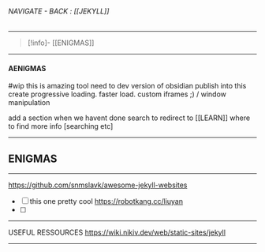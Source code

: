 ###### NAVIGATE - BACK :  [[JEKYLL]]
----
>[!info]- [[ENIGMAS]]
----
#### AENIGMAS


#wip 
this is amazing tool need to dev version of obsidian publish into this
	create progressive loading. 
		faster load.
			custom iframes ;)
				/ window manipulation



add a section when we havent done search to redirect to [[LEARN]]
			where to find more info [searching etc]



-----

## ENIGMAS
----


https://github.com/snmslavk/awesome-jekyll-websites


- [ ]  this one pretty cool
      https://robotkang.cc/liuyan
- [ ] 

---

USEFUL RESSOURCES
https://wiki.nikiv.dev/web/static-sites/jekyll



-------
